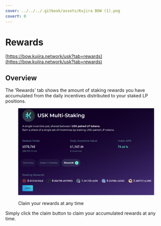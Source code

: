 ```yaml
---
cover: ../../../.gitbook/assets/Kujira BOW (1).png
coverY: 0
---
```


# Rewards

[https://bow.kujira.network/usk?tab=rewards](https://bow.kujira.network/usk?tab=rewards)

## Overview

The 'Rewards' tab shows the amount of staking rewards you have accumulated from the daily incentives distributed to your staked LP positions.

<figure><img src="../../../.gitbook/assets/image (25).png" alt=""><figcaption><p>Claim your rewards at any time</p></figcaption></figure>

Simply click the claim button to claim your accumulated rewards at any time.
